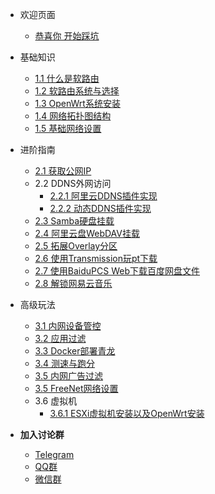 - 欢迎页面

  - [恭喜你 开始踩坑](/README.md)
- 基础知识
  - [1.1 什么是软路由](/基础知识/软路由的定义.md)
  - [1.2 软路由系统与选择](/基础知识/软路由系统与选择.md)
  - [1.3 OpenWrt系统安装](/基础知识/OpenWrt系统安装.md)
  - [1.4 网络拓扑图结构](/基础知识/网络拓扑图.md)
  - [1.5 基础网络设置](/基础知识/基础网络设置.md)
- 进阶指南

  - [2.1 获取公网IP](/进阶指南/获取公网IP.md)
  - 2.2 DDNS外网访问
    - [2.2.1 阿里云DDNS插件实现](/进阶指南/DDNS实现外网访问.md)
    - [2.2.2 动态DDNS插件实现](/进阶指南/DDNS实现外网访问方法2.md)
  - [2.3 Samba硬盘挂载](/进阶指南/Samba硬盘挂载.md)
  - [2.4 阿里云盘WebDAV挂载](/进阶指南/阿里云盘WebDAV挂载.md)
  - [2.5 拓展Overlay分区](/进阶指南/拓展Overlay分区.md)
  - [2.6 使用Transmission玩pt下载](/进阶指南/使用Transmission玩转pt下载.md)
  - [2.7 使用BaiduPCS Web下载百度网盘文件](/进阶指南/使用BaiduPCS.md)
  - [2.8 解锁网易云音乐](/进阶指南/解锁网易云音乐.md)
- 高级玩法
  - [3.1 内网设备管控](/高级玩法/内网设备管控.md)
  - [3.2 应用过滤](/高级玩法/应用过滤.md)
  - [3.3 Docker部署青龙](/高级玩法/Docker部署青龙.md)
  - [3.4 测速与跑分](/高级玩法/测速与跑分.md)
  - [3.5 内网广告过滤](/高级玩法/内网广告过滤.md)
  - [3.5 FreeNet网络设置](/高级玩法/FreeNet网络设置.md)
  - 3.6 虚拟机
    - [3.6.1 ESXi虚拟机安装以及OpenWrt安装](/高级玩法/ESXI虚拟机的安装｜在ESXi中安装OpenWrt.md)
- **加入讨论群**
  - [Telegram](/加入讨论群/telegram.md)
  - [QQ群](/加入讨论群/qq.md)
  - [微信群](/加入讨论群/wechat.md)
